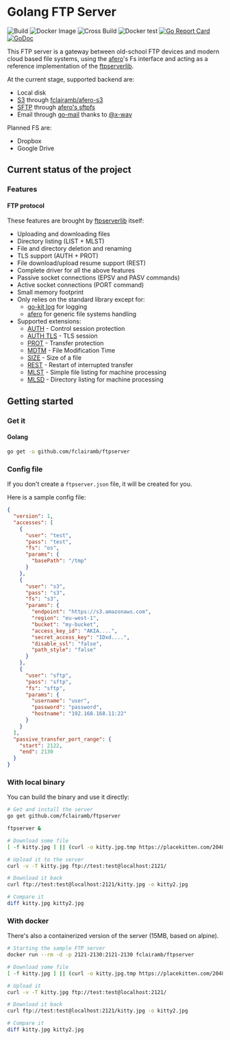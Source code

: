 # Golang FTP Server

![Build](https://github.com/fclairamb/ftpserver/workflows/Build/badge.svg)
![Docker Image](https://github.com/fclairamb/ftpserver/workflows/Docker%20Image/badge.svg)
![Cross Build](https://github.com/fclairamb/ftpserver/workflows/Cross%20Build/badge.svg)
![Docker test](https://github.com/fclairamb/ftpserver/workflows/Docker%20test/badge.svg)
[![Go Report Card](https://goreportcard.com/badge/fclairamb/ftpserver)](https://goreportcard.com/report/fclairamb/ftpserver)
[![GoDoc](https://godoc.org/github.com/fclairamb/ftpserver?status.svg)](https://godoc.org/github.com/fclairamb/ftpserver/server)

This FTP server is a gateway between old-school FTP devices and modern cloud based file systems, using the
[afero](https://github.com/spf13/afero)'s Fs interface and acting as a reference implementation of the [ftpserverlib](https://github.com/fclairamb/ftpserverlib).

At the current stage, supported backend are:
- Local disk
- [S3](https://aws.amazon.com/s3/) through [fclairamb/afero-s3](https://github.com/fclairamb/afero-s3)
- [SFTP](https://en.wikipedia.org/wiki/SSH_File_Transfer_Protocol) through [afero's sftpfs](https://github.com/spf13/afero/)
- Email through [go-mail](https://github.com/go-mail/mail) thanks to [@x-way](https://github.com/x-way)

Planned FS are:
- Dropbox
- Google Drive

## Current status of the project

### Features

#### FTP protocol

These features are brought by [ftpserverlib](https://github.com/fclairamb/ftpserverlib) itself:

 * Uploading and downloading files
 * Directory listing (LIST + MLST)
 * File and directory deletion and renaming
 * TLS support (AUTH + PROT)
 * File download/upload resume support (REST)
 * Complete driver for all the above features
 * Passive socket connections (EPSV and PASV commands)
 * Active socket connections (PORT command)
 * Small memory footprint
 * Only relies on the standard library except for:
   * [go-kit log](https://github.com/go-kit/kit/tree/master/log) for logging
   * [afero](https://github.com/spf13/afero) for generic file systems handling
 * Supported extensions:
   * [AUTH](https://tools.ietf.org/html/rfc2228#page-6) - Control session protection
   * [AUTH TLS](https://tools.ietf.org/html/rfc4217#section-4.1) - TLS session
   * [PROT](https://tools.ietf.org/html/rfc2228#page-8) - Transfer protection
   * [MDTM](https://tools.ietf.org/html/rfc3659#page-8) - File Modification Time
   * [SIZE](https://tools.ietf.org/html/rfc3659#page-11) - Size of a file
   * [REST](https://tools.ietf.org/html/rfc3659#page-13) - Restart of interrupted transfer
   * [MLST](https://tools.ietf.org/html/rfc3659#page-23) - Simple file listing for machine processing
   * [MLSD](https://tools.ietf.org/html/rfc3659#page-23) - Directory listing for machine processing

## Getting started

### Get it
#### Golang

```bash
go get -u github.com/fclairamb/ftpserver
```

### Config file
If you don't create a `ftpserver.json` file, it will be created for you.

Here is a sample config file:

```json
{
  "version": 1,
  "accesses": [
    {
      "user": "test",
      "pass": "test",
      "fs": "os",
      "params": {
        "basePath": "/tmp"
      }
    },
    {
      "user": "s3",
      "pass": "s3",
      "fs": "s3",
      "params": {
        "endpoint": "https://s3.amazonaws.com",
        "region": "eu-west-1",
        "bucket": "my-bucket",
        "access_key_id": "AKIA....",
        "secret_access_key": "IDxd....",
        "disable_ssl": "false",
        "path_style": "false"
      }
    },
    {
      "user": "sftp",
      "pass": "sftp",
      "fs": "sftp",
      "params": {
        "username": "user",
        "password": "password",
        "hostname": "192.168.168.11:22"
      }
    }
  ],
  "passive_transfer_port_range": {
    "start": 2122,
    "end": 2130
  }
}
```

### With local binary
You can build the binary and use it directly:

```sh
# Get and install the server
go get github.com/fclairamb/ftpserver

ftpserver &

# Download some file
[ -f kitty.jpg ] || (curl -o kitty.jpg.tmp https://placekitten.com/2048/2048 && mv kitty.jpg.tmp kitty.jpg)

# Upload it to the server
curl -v -T kitty.jpg ftp://test:test@localhost:2121/

# Download it back
curl ftp://test:test@localhost:2121/kitty.jpg -o kitty2.jpg

# Compare it
diff kitty.jpg kitty2.jpg
```

### With docker
There's also a containerized version of the server (15MB, based on alpine).

```sh
# Starting the sample FTP server
docker run --rm -d -p 2121-2130:2121-2130 fclairamb/ftpserver

# Download some file
[ -f kitty.jpg ] || (curl -o kitty.jpg.tmp https://placekitten.com/2048/2048 && mv kitty.jpg.tmp kitty.jpg)

# Upload it
curl -v -T kitty.jpg ftp://test:test@localhost:2121/

# Download it back
curl ftp://test:test@localhost:2121/kitty.jpg -o kitty2.jpg

# Compare it
diff kitty.jpg kitty2.jpg
```
